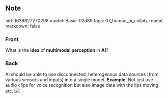 ## Note
nid: 1639827270298
model: Basic-02d89
tags: 07_human_ai_collab, repeat
markdown: false

### Front
What is the <b>idea </b>of <b>multimodal perception</b> in <b>AI</b>?

### Back
AI should be able to use disconnected, heterogenous data sources
(from various sensors and inputs) into a single model.
<b>Example</b>: Not just use audio clips for voice recognition but
also image data with the lips moving etc. <img src= 
"paste-64f8e99816d8e1a89c47a9aaa13ce791893dd9e3.jpg">
